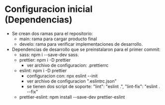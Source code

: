 # Configuracion inicial (Dependencias)

- Se crean dos ramas para el repositorio:
  - main: rama para cargar producto final
  - develo: rama para verificar implementaciones de desarrollo.
- Dependencias de desarrollo que se preinstalaron para el primer commit:
  - sass: npm i --save-dev sass.
  - prettier: npm i -D prettier
    - ver archivo de configuracion: .prettierrc
  - eslint: npm i -D prettier
    - configuracion con: npx eslint --init
    - ver archivo de configuracion ".eslintrc.json"
    - se tienen dos script de soporte: "lint": "eslint .", "lint-fix": "eslint . --fix"
  - prettier-eslint: npm install --save-dev prettier-eslint
